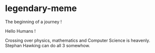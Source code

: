 # legendary-meme
The beginning of a journey !

Hello Humans !

Crossing over physics, mathematics and Computer Science is heavenly.
Stephan Hawking can do all 3 somewhow.
